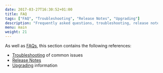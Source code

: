 ```yaml
---
date: 2017-03-27T16:30:52+01:00
title: FAQ
tags: ["FAQ", "Troubleshooting", "Release Notes", "Upgrading"]
description: "Frequently asked questions, troubleshooting, release notes and upgrading information for your Tyk installation"
menu: main
weight: 21
---
```


As well as [FAQs](/frequently-asked-questions/faq/), this section contains the following references:

* [Troubleshooting](/troubleshooting/) of common issues
* [Release Notes](/release-notes/)
* [Upgrading](/upgrading-tyk/) information